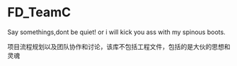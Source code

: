# FD_TeamC

Say somethings,dont be quiet! or i will kick you ass with my spinous boots.

项目流程规划以及团队协作和讨论，该库不包括工程文件，包括的是大伙的思想和灵魂
